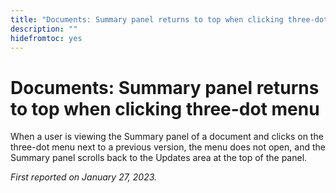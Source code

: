 ```yaml
---
title: "Documents: Summary panel returns to top when clicking three-dot menu"
description: ""
hidefromtoc: yes
---
```


# Documents: Summary panel returns to top when clicking three-dot menu

When a user is viewing the Summary panel of a document and clicks on the three-dot menu next to a previous version, the menu does not open, and the Summary panel scrolls back to the Updates area at the top of the panel.

_First reported on January 27, 2023._

